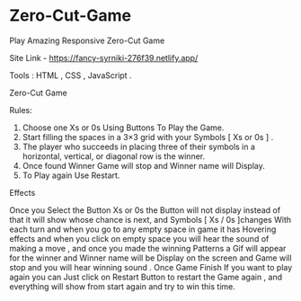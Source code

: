 # Zero-Cut-Game

Play Amazing Responsive Zero-Cut Game

Site Link - https://fancy-syrniki-276f39.netlify.app/

Tools  :  HTML  ,  CSS   ,  JavaScript .

Zero-Cut Game

Rules:

1.	Choose one Xs or 0s Using Buttons To Play the Game.
2.	Start filling the spaces in a 3×3 grid with your Symbols [ Xs or 0s ] .
3.	The player who succeeds in placing three of their symbols in a horizontal, vertical, or diagonal row is the winner.
4.	Once found Winner Game will stop and Winner name will Display.
5.	To Play again Use Restart.

Effects

Once you Select the Button Xs or 0s the Button will not display instead of that it will show whose chance is next, and Symbols [ Xs / 0s ]changes
With each turn and when you go to any empty space in game it has Hovering effects and when you click on empty space you will hear the sound of making a move , and once you made the winning Patterns a Gif will appear for the winner and Winner name will be Display on the screen and Game will stop and you will hear winning sound . Once Game Finish If you want to play again you can Just click on Restart Button to restart the Game again , and everything  will show from start again and try to win this time.

